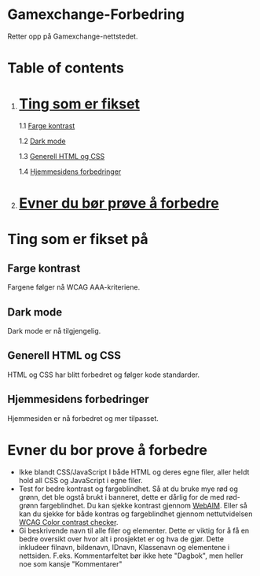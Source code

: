 # Gamexchange-Forbedring
Retter opp på Gamexchange-nettstedet.

# Table of contents
1. # [Ting som er fikset](#ting-som-er-fikset)
   
    1.1 [Farge kontrast](#farge-kontrast)
   
    1.2 [Dark mode](#dark-mode)
   
    1.3 [Generell HTML og CSS](#generell-html-og-css)
   
    1.4 [Hjemmesidens forbedringer](#hjemmesidens-forbedringer)
   
3. # [Evner du bør prøve å forbedre](#evner-du-bor-prove-å-forbedre)


# Ting som er fikset på

## Farge kontrast
Fargene følger nå WCAG AAA-kriteriene.

## Dark mode
Dark mode er nå tilgjengelig.

## Generell HTML og CSS
HTML og CSS har blitt forbedret og følger kode standarder.

## Hjemmesidens forbedringer
Hjemmesiden er nå forbedret og mer tilpasset.




# Evner du bor prove å forbedre
- Ikke blandt CSS/JavaScript I både HTML og deres egne filer, aller heldt hold all CSS og JavaScript i egne filer.
- Test for bedre kontrast og fargeblindhet. Så at du bruke mye rød og grønn, det ble ogstå brukt i banneret, dette er dårlig for de med rød-grønn fargeblindhet. Du kan sjekke kontrast gjennom [WebAIM](https://webaim.org/resources/contrastchecker/). Eller så kan du sjekke for både kontras og fargeblindhet gjennom nettutvidelsen [WCAG Color contrast checker](https://chromewebstore.google.com/detail/WCAG%20Color%20contrast%20checker/plnahcmalebffmaghcpcmpaciebdhgdf).
- Gi beskrivende navn til alle filer og elementer. Dette er viktig for å få en bedre oversikt over hvor alt i prosjektet er og hva de gjør. Dette inkludeer filnavn, bildenavn, IDnavn, Klassenavn og elementene i nettsiden. F.eks. Kommentarfeltet bør ikke hete "Dagbok", men heller noe som kansje "Kommentarer"

